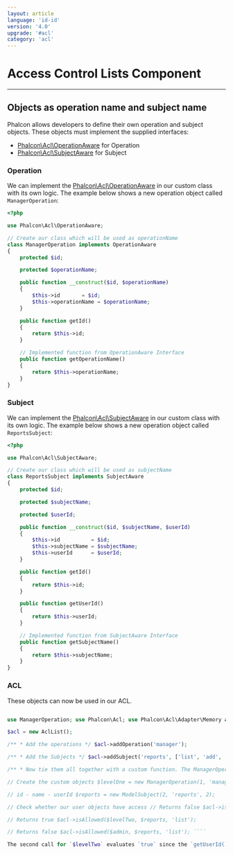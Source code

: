 ```yaml
---
layout: article
language: 'id-id'
version: '4.0'
upgrade: '#acl'
category: 'acl'
---
```

# Access Control Lists Component

* * *

## Objects as operation name and subject name

Phalcon allows developers to define their own operation and subject objects. These objects must implement the supplied interfaces:

* [Phalcon\Acl\OperationAware](api/Phalcon_Acl_OperationAware) for Operation
* [Phalcon\Acl\SubjectAware](api/Phalcon_Acl_SubjectAware) for Subject

### Operation

We can implement the [Phalcon\Acl\OperationAware](api/Phalcon_Acl_OperationAware) in our custom class with its own logic. The example below shows a new operation object called `ManagerOperation`:

```php
<?php

use Phalcon\Acl\OperationAware;

// Create our class which will be used as operationName
class ManagerOperation implements OperationAware
{
    protected $id;

    protected $operationName;

    public function __construct($id, $operationName)
    {
        $this->id       = $id;
        $this->operationName = $operationName;
    }

    public function getId()
    {
        return $this->id;
    }

    // Implemented function from OperationAware Interface
    public function getOperationName()
    {
        return $this->operationName;
    }
}
```

### Subject

We can implement the [Phalcon\Acl\SubjectAware](api/Phalcon_Acl_SubjectAware) in our custom class with its own logic. The example below shows a new operation object called `ReportsSubject`:

```php
<?php

use Phalcon\Acl\SubjectAware;

// Create our class which will be used as subjectName
class ReportsSubject implements SubjectAware
{
    protected $id;

    protected $subjectName;

    protected $userId;

    public function __construct($id, $subjectName, $userId)
    {
        $this->id          = $id;
        $this->subjectName = $subjectName;
        $this->userId      = $userId;
    }

    public function getId()
    {
        return $this->id;
    }

    public function getUserId()
    {
        return $this->userId;
    }

    // Implemented function from SubjectAware Interface
    public function getSubjectName()
    {
        return $this->subjectName;
    }
}
```

### ACL

These objects can now be used in our ACL.

```php <?php

use ManagerOperation; use Phalcon\Acl; use Phalcon\Acl\Adapter\Memory as AclList; use Phalcon\Acl\Operation; use Phalcon\Acl\Subject; use ReportsSubject;

$acl = new AclList();

/** * Add the operations */ $acl->addOperation('manager');

/** * Add the Subjects */ $acl->addSubject('reports', ['list', 'add', 'view']);

/** * Now tie them all together with a custom function. The ManagerOperation and * ModelSbject parameters are necessary for the custom function to work */ $acl->allow( 'manager', 'reports', 'list', function (ManagerOperation $manager, ModelSubject $model) { return $manager->getId() === $model->getUserId(); } );

// Create the custom objects $levelOne = new ManagerOperation(1, 'manager-1'); $levelTwo = new ManagerOperation(2, 'manager'); $admin = new ManagerOperation(3, 'manager');

// id - name - userId $reports = new ModelSubject(2, 'reports', 2);

// Check whether our user objects have access // Returns false $acl->isAllowed($levelOne, $reports, 'list');

// Returns true $acl->isAllowed($levelTwo, $reports, 'list');

// Returns false $acl->isAllowed($admin, $reports, 'list'); ````

The second call for `$levelTwo` evaluates `true` since the `getUserId()` returns `2` which in turn is evaluated in our custom function. Also note that in the custom function for `allow()` the objects are automatically bound, providing all the data necessary for the custom function to work. The custom function can accept any number of additional parameters. The order of the parameters defined in the `function()` constructor does not matter, because the objects will be automatically discovered and bound.
